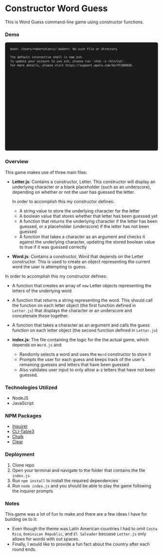 # Constructor Word Guess

This is Word Guess command-line game using constructor functions.

### Demo

![Word Guess CLI Demo](demo.gif)

### Overview

This game makes use of three main files:

* **Letter.js**: Contains a constructor, Letter. This constructor will display an underlying character or a blank placeholder (such as an underscore), depending on whether or not the user has guessed the letter. 

  In order to accomplish this my constructor defines:

  * A string value to store the underlying character for the letter
  * A boolean value that stores whether that letter has been guessed yet
  * A function that returns the underlying character if the letter has been guessed, or a placeholder (underscore) if the letter has not been guessed
  * A function that takes a character as an argument and checks it against the underlying character, updating the stored boolean value to true if it was guessed correctly

* **Word.js**: Contains a constructor, Word that depends on the Letter constructor. This is used to create an object representing the current word the user is attempting to guess. 

In order to accomplish this my constructor defines:

  * A function that creates an array of `new` Letter objects representing the letters of the underlying word
  * A function that returns a string representing the word. This should call the function on each letter object (the first function defined in `Letter.js`) that displays the character or an underscore and concatenate those together.
  * A function that takes a character as an argument and calls the guess function on each letter object (the second function defined in `Letter.js`)

* **index.js**: The file containing the logic for the the actual game, which depends on `Word.js` and:

  * Randomly selects a word and uses the `Word` constructor to store it
  * Prompts the user for each guess and keeps track of the user's remaining guesses and letters that have been guessed
  * Also validates user input to only allow a-z letters that have not been guessed.

### Technologies Utilized

* NodeJS
* JavaScript

### NPM Packages

* [Inquirer](https://www.npmjs.com/package/inquirer)
* [CLI-Table3](https://www.npmjs.com/package/cli-table3)
* [Chalk](https://www.npmjs.com/package/chalk)
* [Clear](https://www.npmjs.com/package/clear)


### Deployment
1. Clone repo
1. Open your terminal and navigate to the folder that contains the file `index.js`
1. Run `npm install` to install the required dependencies
1. Run `node index.js` and you should be able to play the game following the inquirer prompts

### Notes

This game was a lot of fun to make and there are a few ideas I have for building on to it:

* Even though the theme was Latin American countries I had to omit `Costa Rica`, `Dominican Republic`, and `El Salvador` becuase `Letter.js` only allows for words with out spaces.
* Finally, I would like to provide a fun fact about the country after each round ends.
